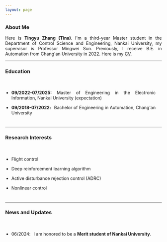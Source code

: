 ```yaml
---
layout: page
---
```


### About Me

<html>

<head>
<style>
p {
  text-align: justify;
}
span.thick {
  font-weight: bold;
}
</style>
</head>

<body>

<div>
  <p>Here is  <span class="thick">Tingyu Zhang (Tina)</span>. I'm a third-year Master student in the Department of Control Science and Engineering, Nankai University, my supervisor is Professor Mingwei Sun. Previously, I receive B.E. in Automation from Chang'an University in 2022. Here is my <a href="CV.pdf" target="_blank">CV</a>.
</p>
</div>
</body>
</html>

------

### Education

<style>
p {
  text-align: justify;
}
p.margin{
    margin-bottom: 5px;

}
span.thick {
  font-weight: bold;
}
ul {
  padding: 20px;
}
</style>

<body>
<ul>
<li><div><p class="margin"> <span class="thick">09/2022-07/2025:</span> Master of Engineering in the Electronic Information, Nankai University (expectation)</p></div></li>
<li><div><p class="margin"> <span class="thick">09/2018-07/2022<h style="letter-spacing:10px">:</h></span>Bachelor of Engineering in Automation, Chang'an University </p></div></li>
</ul></body>


---

### Research Interests

<style>
p {
  text-align: justify;
}
p.margin{
    margin-bottom: 5px;

}
span.thick {
  font-weight: bold;
}
ul {
  padding: 20px;
}
</style>

<body>

<ul>
<li><div><p class="margin"> Flight control</p></div></li>
<li><div><p class="margin"> Deep reinforcement learning algorithm </p></div></li>
<li><div><p class="margin"> Active disturbance rejection control (ADRC)</p></div></li>
<li><div><p class="margin"> Nonlinear control</p></div></li>
</ul></body>


---

### News and Updates

<style>
p {
  text-align: justify;
}
p.margin{
    margin-bottom: 3px;
}
span.thick {
  font-weight: bold;
}
ul {
  padding: 20px;
}
</style>
<body>

<ul>
    <li><div><p class="margin">06/2024<h style="letter-spacing:10px">:</h>I am honored to be a <span class="thick"> Merit student of Nankai University</span>. </p></div></li>
</ul>

</body>

